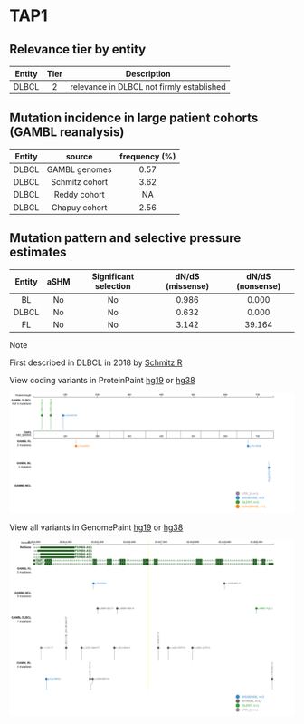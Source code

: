 # TAP1

## Relevance tier by entity

|Entity|Tier|Description                              |
|:------:|:----:|-----------------------------------------|
|DLBCL |2   |relevance in DLBCL not firmly established|

## Mutation incidence in large patient cohorts (GAMBL reanalysis)

|Entity|source        |frequency (%)|
|:------:|:--------------:|:-------------:|
|DLBCL |GAMBL genomes |0.57         |
|DLBCL |Schmitz cohort|3.62         |
|DLBCL |Reddy cohort  |  NA         |
|DLBCL |Chapuy cohort |2.56         |

## Mutation pattern and selective pressure estimates

|Entity|aSHM|Significant selection|dN/dS (missense)|dN/dS (nonsense)|
|:------:|:----:|:---------------------:|:----------------:|:----------------:|
|BL    |No  |No                   |0.986           | 0.000          |
|DLBCL |No  |No                   |0.632           | 0.000          |
|FL    |No  |No                   |3.142           |39.164          |


> [!NOTE]
> First described in DLBCL in 2018 by [Schmitz R](https://pubmed.ncbi.nlm.nih.gov/29641966)


View coding variants in ProteinPaint [hg19](https://morinlab.github.io/LLMPP/GAMBL/TAP1_protein.html)  or [hg38](https://morinlab.github.io/LLMPP/GAMBL/TAP1_protein_hg38.html)

![image](images/proteinpaint/TAP1_NM_000593.svg)

View all variants in GenomePaint [hg19](https://morinlab.github.io/LLMPP/GAMBL/TAP1.html)  or [hg38](https://morinlab.github.io/LLMPP/GAMBL/TAP1_hg38.html)

![image](images/proteinpaint/TAP1.svg)
